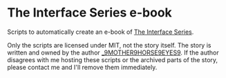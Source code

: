 # The Interface Series e-book
Scripts to automatically create an e-book of [The Interface Series](https://www.reddit.com/r/9M9H9E9/).

Only the scripts are licensed under MIT, not the story itself. The story is written and owned by the author
[_9MOTHER9HORSE9EYES9](https://www.reddit.com/user/_9MOTHER9HORSE9EYES9). If the author disagrees with me hosting these
scripts or the archived parts of the story, please contact me and I'll remove them immediately.
